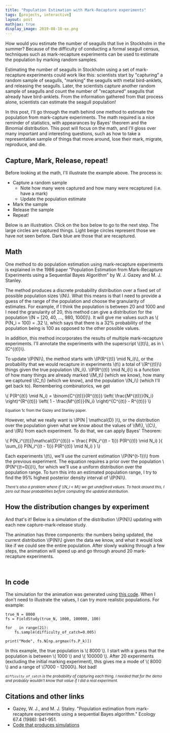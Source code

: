 ```yaml
---
title: "Population Estimation with Mark-Recapture experiments"
tags: [projects, interactive]
layout: post
mathjax: true
display_image: 2019-08-18-ex.png
---
```


How would you estimate the number of seagulls that live in Stockholm in the summer? Because of the difficulty of conducting a formal seagull census,
techniques such as mark-recapture experiments can be used to estimate the population by marking random samples.

Estimating the number of seagulls in Stockholm using a set of mark-recapture experiments could work like this: scientists start by "capturing" a random sample of seagulls, "marking" the seagulls with metal bird-anklets, and releasing the seagulls. Later, the scientists capture another random sample of seagulls and count the number of "recaptured" seagulls that already have bird-anklets. From the information gathered from that process alone, scientists can estimate the seagull population!

In this post, I'll go through the math behind one method to estimate the population from mark-capture experiments. The math required is a nice reminder of statistics, with appearances by Bayes' theorem and the Binomial distribution. This post will focus on the math, and I'll gloss over many important and interesting questions, such as how to take a representative sample of things that move around, lose their mark, migrate, reproduce, and die.


## Capture, Mark, Release, repeat!

Before looking at the math, I'll illustrate the example above. The process is:

* Capture a random sample
  * Note how many were captured and how many were recaptured (i.e. have a mark)
  * Update the population estimate
* Mark the sample
* Release the sample
* Repeat!

Below is an illustration. Click on the box below to go to the next step. The large circles are captured things. Light beige circles represent those we have not seen before. Dark blue are those that are recaptured.

<div id="intro"></div>

## Math

One method to do population estimation using mark-recapture experiments is explained in the 1986 paper "Population Estimation from Mark-Recapture Experiments using a Sequential Bayes Algorithm" by W. J. Gazey and M. J. Stanley.

The method produces a discrete probability distribution over a fixed set of possible population sizes \\(N\\).
What this means is that I need to provide a guess of the range of the population and choose the granularity of estimates.
For example, if I think the population is between 20 and 1000 and I need the granularity of 20, this method can give a distribution for the population \\(N = [20, 40, ..., 980, 1000]\\). It will give me values such as \\( P(N_i = 100) = .32 \\), which says that there is a 32% probability of the population being is 100 as opposed to the other possible values.

In addition, this method incorporates the results of multiple mark-recapture experiments. I'll annotate the experiments with the superscript \\((t)\\), as in \\(C^{(t)}\\).

To update \\(P(N)\\), the method starts with \\(P(R^{(t)} \mid N_i)\\), or the probability that we would recapture in experiments \\(t\\) a total of \\(R^{(t)}\\) things given the true population \\(N_i\\). \\(P(R^{(t)} \mid N_i)\\) is a function of how many things are already marked \\(M_t\\) (which we know), how many we captured \\(C_t\\) (which we know), and the population \\(N_i\\) (which I'll get back to).
Remembering combinatorics, we get

\\(
P(R^{(t)} \mid N_i) =
  \binom{C^{(t)}}{R^{(t)}}
  \left(
    \frac{M^{(t)}}{N_i}
  \right)^{R^{(t)}}
  \left(
    1 - \frac{M^{(t)}}{N_i}
  \right)^{C^{(t)} - R^{(t)}}
\\)

<small>Equation 1c from the Gazey and Stanley paper.</small>

However, what we really want is \\(P(N | \mathcal{D} )\\), or the distribution over the population given what we know about the values of \\(M\\), \\(C\\), and \\(R\\) from each experiment.
To do that, we can apply Bayes' Theorem:

\\(
P(N_i^{(t)}|\mathcal{D}^{(t)}) = \frac{
  P(N_i^{(t - 1)}) P(R^{(t)} \mid N_i)
}{
  \sum_{i} P(N_i^{(t - 1)}) P(R^{(t)} \mid N_i)
}
\\)

Each experiments \\(t\\), we'll use the current estimation \\(P(N^{t-1})\\) from the previous experiment. The equation requires a prior over the population \\(P(N^{(t=0)})\\), for which we'll use a uniform distribution over the population range.
To turn this into an estimated population range, I try to find the 95% highest posterior density interval of \\(P(N)\\).

<small>*There's also a problem where if \\(N_i < M\\) we get undefined values. To hack around this, I zero out those probabilities before computing the updated distribution.*</small>

## How the distribution changes by experiment

And that's it! Below is a simulation of the distribution \\(P(N)\\) updating with each new capture-mark-release study.

The animation has three components: the numbers being updated, the current distribution \\(P(N)\\) given the data we know, and what it would look like if we could see the entire population. After slowly walking through a few steps, the animation will speed up and go through around 20 mark-recapture experiments.


<div id="graph">&nbsp;</div>

## In code

The simulation for the animation was generated using <a href="https://gist.github.com/jessstringham/c1a9f90ef62672597b07713ce68fd439">this code</a>. When I don't need to illustrate the values, I can try more realistic populations. For example:

```
true_N = 8000
fs = FieldStudy(true_N, 1000, 100000, 100)

for _ in range(21):
    fs.sample(difficulty_of_catch=0.005)

print("Mode", fs.N[np.argmax(fs.P_k)])
```

In this example, the true population is \\( 8000 \\). I start with a guess that the population is between \\( 1000 \\) and \\( 100000 \\). After 20 experiments (excluding the initial marking experiment), this gives me a mode of \\( 8000 \\) and a range of \\(7000 - 12000\\). Not bad!

<small>*`difficulty_of_catch` is the probability of capturing each thing. I needed that for the demo and probably wouldn't know that value if I did a real experiment.*</small>

## Citations and other links

 - Gazey, W. J., and M. J. Staley. "Population estimation from mark‐recapture experiments using a sequential Bayes algorithm." Ecology 67.4 (1986): 941-951.
 - <a href="https://gist.github.com/jessstringham/c1a9f90ef62672597b07713ce68fd439">Code that produces simulations</a>

<script src="/assets/js/d3.v5.min.js"></script>


<script src="/assets/js/d3.v5.min.js"></script>

<style type="text/css">

.hiddenDotsTitle {
  color: #CCC;
  padding: 5px;
  margin: 2px;
  font-family: Courier;
  height: 1em;
  display: inline-block;

  -moz-user-select: none;
  -webkit-user-select: none;
  -ms-user-select: none;
  user-select: none;
}

.highlightedDotsTitle {
  color: #000;
  background-color: #dbd5b5;
  padding: 5px;
  margin: 2px;
  font-family: Courier;
  height: 1em;
  display: inline-block;

  -moz-user-select: none;
  -webkit-user-select: none;
  -ms-user-select: none;
  user-select: none;
}

.timestepDots {
  color: #000;
  border-right: 1px solid #CCC;
  padding: 5px;
  margin: 2px;
  font-family: Courier;
}

.guessDot {
  padding: 5px;
  margin: 2px;
  margin-right: 40px;
}

.continueBtn {
  font-family: Helvetica;
  border: 1px solid #000;
  background-color: #0f8b8d;
  color: #FFF;
  padding: 5px;
  margin: 2px;
  text-align: center;
  display:table-cell;

  //ugh
  -moz-user-select: none;
  -webkit-user-select: none;
  -ms-user-select: none;
  user-select: none;
}

.labelContainer {
  display: flex;
  flex-direction: row;
  flex-wrap: wrap;
}

.labelTinyBox {
  flex: initial;
}

</style>


<script>

var width = window.innerWidth;
var height = 300;

var boldColor = '#0f8b8d';
var dotColor = '#dbd5b5'

var big_size_num = 13
var base_size = '2px';
var big_size = big_size_num + 'px';
this.styles = {
  'normal': {
    'fill': dotColor,
    'stroke_width': 0,
    'r': base_size,
  },
  'marked': {
    'fill': boldColor,
    'stroke_width': 0,
    'r': base_size,
  },
  'recaptured': {
    'fill': boldColor,
    'stroke_width': 3,
    'color': '#000',
    'r': big_size,
  },
  'captured': {
    'fill': dotColor,
    'stroke_width': 3,
    'color': '#000',
    'r': big_size,
  }
}

var quickWait = 100;
var normalWait = 500;
var longWait = 1000;


class ValuesAnimation {
  constructor(selection, width, height, trueN) {
    this.selection = selection;
    this.width = width;
    this.height = height;
    this.trueN = trueN;
  }

  makeLabel(div, name) {
    return div.append('td')
      .html(name + "<sub>0</sub> = ")
      .style('font-family', 'Courier')
      .style('text-align', 'right')
      .style('color', '#c2b8b2');
  }

  makeValue(div) {
    return div.append('td')
      .html("&nbsp;")
      .style('font-family', 'Courier')
      .style('color', '#c2b8b2');
  }

  draw() {
    var table = this.selection
      .style('height', this.height)
      .style('width', this.width)
      .append('div')
      .style('border', '0.5px solid #eee')
      .append('table');

    var marked = table.append('tr');
    this.markedLabel = this.makeLabel(marked, 'marked');
    this.markedValue = this.makeValue(marked);

    var captured = table.append('tr');
    this.capturedLabel = this.makeLabel(captured, 'captured');
    this.capturedValue = this.makeValue(captured);

    var recaptured = table.append('tr');
    this.recapturedLabel = this.makeLabel(recaptured, 'recaptured');
    this.recapturedValue = this.makeValue(recaptured);

    var guess = table.append('tr');
    this.guessLabel = this.makeLabel(guess, 'guess');
    this.guessValue = this.makeValue(guess);
  }

  updateThing(labelSelector, valueSelector, name, timestamp, value) {
    labelSelector.transition().duration(quickWait).style('color', "#000");
    labelSelector.html(name + "<sub>" + timestamp + "</sub> = ");
    valueSelector.html(value);
    valueSelector
      .transition()
      .duration(quickWait)
      .style('background-color', '#0f8b8d')
      .style('color', "#000")
      .on('start', function () {})
      .transition()
      .delay(quickWait)
      .duration(quickWait)
      .style('background-color', '#FFF')
      .style('color', "#000");
  }

  updateMarked(timestamp, value) {
    this.updateThing(this.markedLabel, this.markedValue, "marked", timestamp, value);
  }

  updateCaptured(timestamp, value) {
    this.updateThing(this.capturedLabel, this.capturedValue, "captured", timestamp, value);
  }

  updateRecaptured(timestamp, value) {
    this.updateThing(this.recapturedLabel, this.recapturedValue, "recaptured", timestamp, value);
  }

  updateGuess(timestamp, value) {
    this.updateThing(this.guessLabel, this.guessValue, "guess", timestamp, value);
  }

  mute() {
    this.markedLabel.transition().duration(quickWait).style('color', '#c2b8b2');
    this.markedValue.transition().duration(quickWait).style('color', '#c2b8b2');
    this.capturedLabel.transition().duration(quickWait).style('color', '#c2b8b2');
    this.capturedValue.transition().duration(quickWait).style('color', '#c2b8b2');
    this.recapturedLabel.transition().duration(quickWait).style('color', '#c2b8b2');
    this.recapturedValue.transition().duration(quickWait).style('color', '#c2b8b2');
    this.guessLabel.transition().duration(quickWait).style('color', '#c2b8b2');
    this.guessValue.transition().duration(quickWait).style('color', '#c2b8b2');
  }
}

class HistogramAnimation {
  constructor(selection, width, height, xs, trueN, range) {
    this.selection = selection;
    this.width = width;
    this.height = height;

    this.barWidth = xs[1] - xs[0];

    this.labelHeight = 30;
    this.plotHeight = this.height - this.labelHeight;

    // prepare the scales
    this.xScale = d3.scaleLinear()
      .domain([0, d3.max(xs) + this.barWidth])
      .range([0, this.width]);

    this.yScale = d3.scaleLinear()
      .domain(range)
      .range([this.plotHeight, 0]);

    this.xs = xs;

    this.attrFunc = function (x, y, hpd) {
      return {
        'fill': x == trueN ? boldColor : dotColor,
        'opacity': x >= hpd[0] && x <= hpd[1] ? 1 : 0.5
      }
    };
  }

  draw(data) {
    var xScale = this.xScale;
    var yScale = this.yScale;
    var xs = this.xs;
    var attrFunc = this.attrFunc;
    var barWidth = this.barWidth;
    var width = this.width;
    var height = this.height;
    var plotHeight = this.plotHeight;
    var labelHeight = this.labelHeight;

    this.plotSelection = this.selection.append('svg')
        .attr("width", width)
        .attr("height", plotHeight)
      .append("g")
        .attr("transform", "translate(" + 0 + "," + -labelHeight + ")");

    this.label = this.selection.append('div')
      .html("<center>P(N|D<sub>0</sub>)</center>")
      .style("font-family", "Courier")
      .attr("transform", "translate(0, " + this.labelHeight - 5 + ")")

    this.bars = this.plotSelection.selectAll("bar")
      .data(data.dist)
      .enter().append("g")
      .attr("class", "bar")
      .attr("transform", function(d, i) {
        return "translate(" + xScale(xs[i] - barWidth/2) + "," + yScale(d) + ")";
      });

    this.bars.append("rect")
      .attr("width", xScale(barWidth) - 1) // assumes equally spaced domain
      .attr("height", function(d) {
        return plotHeight - yScale(d);
      })
      .attr('fill', function(d, i) {return attrFunc(xs[i], d, data.hpd)['fill']})
      .attr('opacity', function(d, i) {return attrFunc(xs[i], d, data.hpd)['opacity']})

    this.plotSelection.append("g")
      .attr("class", "x axis")
      .attr("transform", "translate(0," + plotHeight + ")")
      .call(d3.axisBottom(xScale).tickValues(xs.filter(function(d, i) { return i % 3 == 0})));
  }

  updateDist(timestep, data, speedy) {
    var xScale = this.xScale;
    var yScale = this.yScale;
    var xs = this.xs;
    var attrFunc = this.attrFunc;
    var barWidth = this.barWidth;
    var width = this.width;
    var height = this.height;
    var label = this.label;
    var plotHeight = this.plotHeight;

    var durationLong = longWait;
    var durationNormal = normalWait;

    if (speedy) {
      durationLong /= 2
      durationNormal /=2
    }

    var animation = this.bars.data(data.dist)

    if (!speedy) {
      animation = animation
        .transition()
        .duration(durationNormal)
        .on('start', function () {
          d3.active(this).select('rect')
          .attr('fill', boldColor)
        })
    }

    animation
      .transition()
      .duration(durationLong)
      // move down
      .attr("transform", function (d, i) {
        return "translate(" + xScale(xs[i] - barWidth/2) + "," + yScale(d) + ")";
      })
      .on('start', function (d, i) {
        // update rectangle size
        d3.active(this).select('rect')
        .attr("height", function (d) {
          return plotHeight - yScale(d);
        });
        // update label
        label.html("<center>P(N|D<sub>" + timestep + "</sub>)</center>")
      })
      .transition()
      .duration(durationNormal)
      .on('start', function (d, i) {
        d3.active(this).select('rect')
        // oof be careful, this uses the i from the outside
        .attr('fill', function(d) {return attrFunc(xs[i], d, data.hpd)['fill']})
        .attr('opacity', function(d) {return attrFunc(xs[i], d, data.hpd)['opacity']})
      })
  }
}


class ScatterAnimation {
  constructor(selector, width, height) {
    this.selector = selector;
    this.width = width;
    this.height = height;

    var margin = big_size_num + 3;

    this.xScale = d3.scaleLinear()
        .domain([0, 1])
        .range([margin, width - margin]);

    this.yScale = d3.scaleLinear()
        .domain([0, 1])
        .range([height - margin, margin]);
  }

  draw(data) {
    var xScale = this.xScale;
    var yScale = this.yScale;
    var width = this.width;
    var height = this.height;
    var margin = this.margin;

    this.points = this.selector
      .append('svg')
      .attr("width", width)
      .attr("height", height)
    .append("g")
    .selectAll('.points')
      .data(data)
      .enter().append('circle')
        .attr("cx", function(d) { return xScale(d["x"]) })
        .attr("cy", function(d) { return yScale(d["y"]) })
        .attr("r", 0)
        .attr("fill", styles['normal'].fill)
        .attr("r", base_size)
        .attr('stroke', '#000')
        .attr("stroke-width", styles['normal'].stroke_width);
  }

  capture(timestep, speed) {
    this.points
      .transition()
      .duration(speed)
      .attr("r", function (d, i) { return styles[d.statuses[timestep]].r })
      .attr("stroke-width", function (d, i) { return styles[d.statuses[timestep]].stroke_width })
  }

  mark(timestep, speed) {
    this.points
      .transition()
      .duration(speed)
      .attr("fill", function (d, i) { return styles[d.statuses[timestep] == 'captured' ? 'marked' : d.statuses[timestep]].fill })
  }

  continue(speed) {
    this.points
      .transition()
      .duration(speed)
      .attr("r", function (d, i) { return base_size })
      .attr("stroke-width", styles['normal'].stroke_width)
  }
}


class DotAnimation {
  constructor(selector, width, height, maxCount, trueN) {
    this.selector = selector

    this.height = height;
    this.width = width;

    this.trueN = trueN;

    this.xScale = d3.scaleLinear()
      .domain([0, maxCount])
      .range([20, width]);
  }

  draw(data) {
    this.data = data;

    this.labels = this.selector.append('div').attr('class', 'labelContainer')

    var timestepLabel = this.labels.append('div').text("Timestep: " + 0).attr('class', 'timestepDots labelTinyBox');
    var guess = this.labels.append('div').style('font-family', 'Courier').attr('class', 'labelTinyBox').style('width', 300);

    this.graph = this.selector.append('svg')
      .attr('height', this.height)
      .attr('width', this.width);

    this.title = this.selector.append('div').attr('class', 'labelTinyBox');
    var capture_title = this.title.append("span").text("Capture");
    var mark_title = this.title.append("span").text("Mark");
    var release_title = this.title.append("span").text("Release");

    this.labels.append('div').attr('class', 'continueBtn labelTinyBox').html("Continue &#x25B6;");


    this.highlightTitle = function (title) {
      this.title
        .selectAll('span')
        .attr('class', 'hiddenDotsTitle');

      var mapping = {
        "capture": capture_title,
        "mark": mark_title,
        "release": release_title,
      }

      mapping[title].attr('class', 'highlightedDotsTitle')
    }

    this.setTimestep = function (timestep) {
      timestepLabel.text("Timestep: " + timestep)
    }

    this.setGuess = function (timestep, highlight) {
      guess.html("guess<sub>" + timestep + "</sub>: " + this.data[timestep].guess[0] + " - " + this.data[timestep].guess[1] + " (actual: " + this.trueN + ")")
        .attr("class", "guessDot")

      if (highlight) {
        guess
          .transition()
          .style('background-color', boldColor)
          .transition()
          .style('background-color', '#fff')
      }
    }

    this.setGuess(0, false);

    var capture = this.capture.bind(this);
    this.selector.on('click', function () { capture(0) })
  }

  capture(timestep) {
    var xScale = this.xScale;
    var height = this.height;
    var setGuess = this.setGuess.bind(this);

    var numDots = this.data[timestep].labels.length;

    if (timestep >= this.data.length) {
      timestep = 0
    }

    this.setTimestep(timestep)
    this.highlightTitle('capture')

    var datagraph = this.graph.selectAll('.points')
      .data(this.data[timestep].labels)
      .enter().append('circle')
        .attr("cx", function(d, i) { return xScale(i) })
        .attr("cy", height/2)
        .attr("r", 0)
        .attr("fill", function (d) { return styles[d].fill })
        .attr('stroke', '#000')
        .attr("stroke-width", styles['normal'].stroke_width)
        .transition()
        .duration(500)
        .attr('r', big_size_num + 'px')
        .attr("stroke-width", function (d, i) { return styles[d].stroke_width })
      .on('end', function() { setGuess(timestep, timestep != 0)});

    this.points = this.graph.selectAll('circle');

    var mark = this.mark.bind(this);
    this.selector.on('click', function () { mark(timestep) })
  }

  mark(timestep) {
    this.points
      .transition()
      .duration(500)
      .attr("fill", styles['marked'].fill )

    this.highlightTitle('mark')

    var continueFunc = this.continueFunc.bind(this);

    this.selector.on('click', function () { continueFunc(timestep) })
  }

  continueFunc(timestep) {
    var graph = this.graph;

    this.highlightTitle('release')

    this.graph.selectAll('circle')
      .transition()
      .duration(500)
      .attr("stroke-width", 0)
      .attr('r', base_size)
      .attr('fill', '#fff')
      .on('end', function() { graph.selectAll('circle').remove();})

      var capture = this.capture.bind(this);

      this.selector.on('click', function () { capture(timestep + 1) })
  }
}


function expandSequenceData(data) {
  // Come up with locations for points
  var expandedData = d3.range(data.trueN).map(function() {
    return {
      "x": Math.random(),
      "y": Math.random(),
      "statuses": d3.range(data.sequence.length).map(function() {return "normal"})
    }
  });

  // iterate through sequence and check status, either "recaptured", "captured", "marked", or "normal"
  data.sequence.forEach(function(sample, time_i) {
      sample.captured.forEach(function(recaptured_i) {
          expandedData[recaptured_i]['statuses'][time_i] = 'captured'
      })

      sample.captured.forEach(function(captured_i) {
          for (var i = time_i + 1; i < data.sequence.length; i++) {
              expandedData[captured_i]['statuses'][i] = 'marked'
          }
      })
      sample.recaptured.forEach(function(recaptured_i) {
          expandedData[recaptured_i]['statuses'][time_i] = 'recaptured'
      })
  })

  return expandedData;
}

function makeCirclesSequenceData(data) {
  return data.sequence.map(function(sample, time_i) {
    return {
      'guess': sample.hpd,
      'labels': sample.captured.map(function(captured_i) {
        return sample.recaptured.indexOf(captured_i) == -1 ? 'captured' : 'recaptured'
      })
    }
  })
}

function introPlot(data) {
  var graph = d3.select("#intro");

  var trueN = data.trueN;
  var data =  makeCirclesSequenceData(data);
  var animator = new DotAnimation(graph, 720, 60, d3.max(data.map(function(d) { return d.labels.length })), trueN);

  animator.draw(data);
  animator.capture(0);  // begin interactive animation
}

function fancyPlot(data) {

  var graph = d3.select("#graph")
    .style('display', 'flex')
    .style('flex-wrap', 'wrap')

  var leftWidth = 320;
  var rightWidth = 320

  startBtn = graph.append('div')
    .attr('class', 'continueBtn')
    .style('width', width)
    .style('height', height)
    .style('opacity', 1)
  startBtn
    .append('p')
    .style('margin-top', '20px')
    .style('font-size', '24px')
    .text('start!');

  var leftPanel = graph.append("div").style("width", leftWidth + 'px');
  var rightPanel = graph.append("div").style("width", rightWidth + 'px');

  var numbers = leftPanel.append("div");
  var distPlot = leftPanel.append('div');
  var scatter = rightPanel.append("div");

  var numDrawer = new ValuesAnimation(
    numbers,
    leftWidth - 10,
    height/3,
    data.trueN,
  )

  var distDrawer = new HistogramAnimation(
    distPlot,
    rightWidth,
    height * 2/3,
    data.distDomain,
    data.trueN,
    [0, d3.max(data.sequence.map(function(x) { return d3.max(x.dist) }))],
  )

  var scatterDrawer = new ScatterAnimation(
    scatter,
    leftWidth - 10,
    height,
  )

  var expandedData = expandSequenceData(data);

  var steps = data.sequence.length;
  function next(timestep, speedy) {

    var durationLong = longWait;
    var durationNormal = normalWait;
    var durationQuick = quickWait;

    var animation = graph
      .transition()
      .duration(durationLong)
      .delay(1000)
      .on("start", function() {
        scatterDrawer.capture(timestep, normalWait)
      })

    if (speedy) {
      animation = animation.transition()
        .duration(durationNormal * 2)
        .on("start", function() {
          numDrawer.updateMarked(timestep, data.sequence[timestep].M)
          numDrawer.updateCaptured(timestep, data.sequence[timestep].C)
          numDrawer.updateRecaptured(timestep, data.sequence[timestep].R)
          distDrawer.updateDist(timestep, data.sequence[timestep], speedy)
          numDrawer.updateGuess(timestep, "" + data.sequence[timestep].hpd[0] + '-' + data.sequence[timestep].hpd[1])
        })
    } else {
      animation = animation
        .transition()
        .duration(durationNormal)
        .on("start", function() { numDrawer.updateMarked(timestep, data.sequence[timestep].M) })
        .transition()
        .duration(durationNormal)
        .on("start", function() { numDrawer.updateCaptured(timestep, data.sequence[timestep].C) })
        .transition()
        .duration(durationNormal)
        .on("start", function() {numDrawer.updateRecaptured(timestep, data.sequence[timestep].R) })
        .transition()
        .duration(durationLong + durationNormal * 3)
        .on('start', function () {
          distDrawer.updateDist(timestep, data.sequence[timestep], speedy)
        })
        .transition()
        .duration(durationNormal)
        .on('start', function () {
          numDrawer.updateGuess(timestep, "" + data.sequence[timestep].hpd[0] + '-' + data.sequence[timestep].hpd[1])
        })
    }

    animation = animation
      .transition()
      .duration(durationNormal)
      .on('start', function() { scatterDrawer.mark(timestep, durationNormal); })

    if (speedy) {
      animation
        .transition()
        .duration(durationNormal)
        .on('start', function() {
          scatterDrawer.continue(durationNormal);
        })
    } else {
      animation = animation.transition()
        .duration(durationNormal)
        .on('start', function() { scatterDrawer.continue(durationNormal); })
        .transition()
        .delay(durationLong)
        .duration(durationNormal)
        .on('start', function() { numDrawer.mute(); })
    }

    animation.on('end', function () {
      if (timestep <= 2) {
        next(timestep + 1, false);
      }
      else if (timestep + 1 < steps) {
        next(timestep + 1, true);
      }
    })
  }

  // start!
  graph.on('click', function() {
    graph.transition()
      .style('opacity', 0)
      .on('end', function() {
        startBtn.remove();

        scatterDrawer.draw(expandedData)
        distDrawer.draw(data.sequence[0])
        numDrawer.draw();
        graph.transition()
          .duration(longWait)
          .style('opacity', 1)
          .style('height', (50 + height) + 'px')
          .transition()
          .delay(normalWait)
          .duration(normalWait)
          .on("start", function() { scatterDrawer.capture(0, normalWait); })
          .transition()
          .duration(quickWait)
          .on('start', function() { scatterDrawer.mark(0, normalWait); })
          .transition()
          .delay(normalWait)
          .duration(quickWait)
          .on('start', function() { scatterDrawer.continue(normalWait); })
          .on('end', function () {
            next(1, false);
          });

        graph.on('click', function () {})
      });
  })
}

function plot(data) {
  introPlot(data);
  fancyPlot(data);
}

var simulation_data = d3.json("/data/20190810_population_estimate.json");
simulation_data.then(function (data) {plot(data)});

</script>



